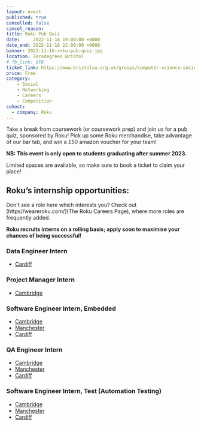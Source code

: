 ```yaml
---
layout: event
published: true
cancelled: false
cancel_reason:
title: Roku Pub Quiz
date:     2022-11-16 19:00:00 +0000
date_end: 2022-11-16 22:00:00 +0000
banner: 2022-11-16-roku-pub-quiz.jpg
location: Zerodegrees Bristol
# fb_link: $FB
ticket_link: https://www.bristolsu.org.uk/groups/computer-science-society-22c3/events/roku-pub-quiz
price: Free
category:
    - Social
    - Networking
    - Careers
    - Competition
cohost:
  - company: Roku
---
```


Take a break from coursework (or coursework prep) and join us for a pub quiz, sponsored by Roku! Pick up some Roku merchandise, take advantage of our bar tab, and win a £50 amazon voucher for your team! 

**NB: This event is only open to students graduating after summer 2023.**

Limited spaces are available, so make sure to book a ticket to claim your place! 

## Roku’s internship opportunities:
Don't see a role here which interests you? Check out [https//weareroku.com/](The Roku Careers Page), where more roles are frequently added.

**Roku recruits interns on a rolling basis; apply soon to maximise your chances of being successful!**

### Data Engineer Intern  
- [Cardiff](https://www.weareroku.com/jobs/data-engineer-intern-cardiff-wales-united-kingdom)

### Project Manager Intern
- [Cambridge](https://www.weareroku.com/jobs/project-manager-intern-cambridge-england-united-kingdom)

### Software Engineer Intern, Embedded
- [Cambridge](https://www.weareroku.com/jobs/Software-engineer-intern-embedded-cambridge-england-united-kingdom)
- [Manchester](https://www.weareroku.com/jobs/software-engineer-intern-embedded-manchester-england-united-kingdom)
- [Cardiff](https://www.weareroku.com/jobs/software-engineer-intern-embedded-cardiff-wales-united-kingdom)

### QA Engineer Intern
- [Cambridge](https://www.weareroku.com/jobs/qa-engineer-intern-cambridge-england-united-kingdom)
- [Manchester](https://www.weareroku.com/jobs/qa-engineer-intern-manchester-england-united-kingdom)
- [Cardiff](https://www.weareroku.com/jobs/qa-engineer-intern-cardiff-wales-united-kingdom)

### Software Engineer Intern, Test (Automation Testing)
- [Cambridge](https://www.weareroku.com/jobs/software-engineer-intern-test-automation-testing-cambridge-england-united-kingdom)
- [Manchester](https://www.weareroku.com/jobs/software-engineer-intern-test-automation-testing-manchester-england-united-kingdom)
- [Cardiff](https://www.weareroku.com/jobs/software-engineer-intern-test-automation-testing-cardiff-wales-united-kingdom) 


